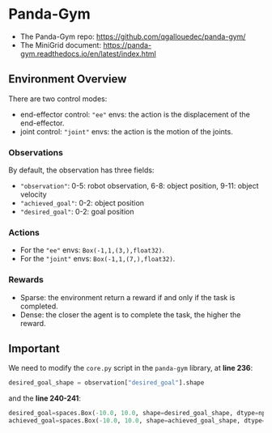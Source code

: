 # Panda-Gym

- The Panda-Gym repo: <https://github.com/qgallouedec/panda-gym/>
- The MiniGrid document: <https://panda-gym.readthedocs.io/en/latest/index.html>

## Environment Overview

There are two control modes:
- end-effector control: `"ee"` envs: the action is the displacement of the end-effector.
- joint control: `"joint"` envs: the action is the motion of the joints.

### Observations

By default, the observation has three fields:
* `"observation"`: 0-5: robot observation, 6-8: object position, 9-11: object velocity
* `"achieved_goal"`: 0-2: object position
* `"desired_goal"`: 0-2: goal position

### Actions

- For the `"ee"` envs: `Box(-1,1,(3,),float32)`.
- For the `"joint"` envs: `Box(-1,1,(7,),float32)`.

### Rewards

- Sparse: the environment return a reward if and only if the task is completed.
- Dense: the closer the agent is to complete the task, the higher the reward.

## Important

We need to modify the `core.py` script in the `panda-gym` library, at **line 236**:

```python
desired_goal_shape = observation["desired_goal"].shape
```

and the **line 240-241**:

```python
desired_goal=spaces.Box(-10.0, 10.0, shape=desired_goal_shape, dtype=np.float32),
achieved_goal=spaces.Box(-10.0, 10.0, shape=achieved_goal_shape, dtype=np.float32),
```